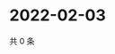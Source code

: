 # 2022-02-03

共 0 条

<!-- BEGIN WEIBO -->
<!-- 最后更新时间 Thu Feb 03 2022 22:13:29 GMT+0800 (China Standard Time) -->

<!-- END WEIBO -->
